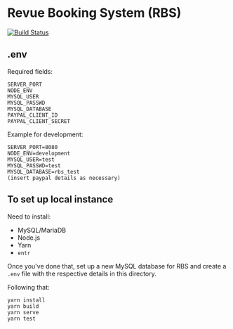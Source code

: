 # Revue Booking System (RBS)
[![Build Status](https://travis-ci.com/ad-t/rbs.svg?token=abdenR5omSSKhjLTgyN7&branch=master)](https://travis-ci.com/ad-t/rbs)

## .env
Required fields:
```
SERVER_PORT
NODE_ENV
MYSQL_USER
MYSQL_PASSWD
MYSQL_DATABASE
PAYPAL_CLIENT_ID
PAYPAL_CLIENT_SECRET
```

Example for development:
```
SERVER_PORT=8080
NODE_ENV=development
MYSQL_USER=test
MYSQL_PASSWD=test
MYSQL_DATABASE=rbs_test
(insert paypal details as necessary)
```

## To set up local instance
Need to install:

 * MySQL/MariaDB
 * Node.js
 * Yarn
 * `entr`

Once you've done that, set up a new MySQL database for RBS and create a `.env`
file with the respective details in this directory.

Following that:

```
yarn install
yarn build
yarn serve
yarn test
```

